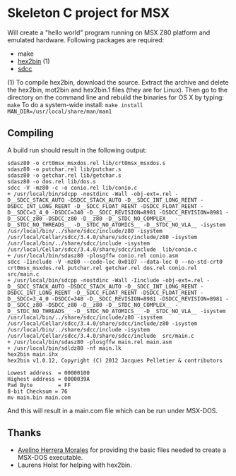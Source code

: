 # Skeleton C project for MSX
Will create a "hello world" program running on MSX Z80 platform and emulated hardware. Following packages are required:

  * make
  * [hex2bin](http://sourceforge.net/projects/hex2bin/) (1)
  * [sdcc](http://sdcc.sourceforge.net/)

(1) To compile hex2bin, download the source. Extract the archive and delete the hex2bin, mot2bin and hex2bin.1 files (they are for Linux). Then go to the directory on the command line and rebuild the binaries for OS X by typing: ```make```
To do a system-wide install: ```make install MAN_DIR=/usr/local/share/man/man1```


## Compiling
A build run should result in the following output:
```
sdasz80 -o crt0msx_msxdos.rel lib/crt0msx_msxdos.s
sdasz80 -o putchar.rel lib/putchar.s
sdasz80 -o getchar.rel lib/getchar.s
sdasz80 -o dos.rel lib/dos.s
sdcc -V -mz80 -c -o conio.rel lib/conio.c
+ /usr/local/bin/sdcpp -nostdinc -Wall -obj-ext=.rel -D__SDCC_STACK_AUTO -DSDCC_STACK_AUTO -D__SDCC_INT_LONG_REENT -DSDCC_INT_LONG_REENT -D__SDCC_FLOAT_REENT -DSDCC_FLOAT_REENT -D__SDCC=3_4_0 -DSDCC=340 -D__SDCC_REVISION=8981 -DSDCC_REVISION=8981 -D__SDCC_z80 -DSDCC_z80 -D__z80 -D__STDC_NO_COMPLEX__ -D__STDC_NO_THREADS__ -D__STDC_NO_ATOMICS__ -D__STDC_NO_VLA__ -isystem /usr/local/bin/../share/sdcc/include/z80 -isystem /usr/local/Cellar/sdcc/3.4.0/share/sdcc/include/z80 -isystem /usr/local/bin/../share/sdcc/include -isystem /usr/local/Cellar/sdcc/3.4.0/share/sdcc/include  lib/conio.c
+ /usr/local/bin/sdasz80 -plosgffw conio.rel conio.asm
sdcc -Iinclude -V -mz80 --code-loc 0x0107 --data-loc 0 --no-std-crt0 crt0msx_msxdos.rel putchar.rel getchar.rel dos.rel conio.rel src/main.c
+ /usr/local/bin/sdcpp -nostdinc -Wall -Iinclude -obj-ext=.rel -D__SDCC_STACK_AUTO -DSDCC_STACK_AUTO -D__SDCC_INT_LONG_REENT -DSDCC_INT_LONG_REENT -D__SDCC_FLOAT_REENT -DSDCC_FLOAT_REENT -D__SDCC=3_4_0 -DSDCC=340 -D__SDCC_REVISION=8981 -DSDCC_REVISION=8981 -D__SDCC_z80 -DSDCC_z80 -D__z80 -D__STDC_NO_COMPLEX__ -D__STDC_NO_THREADS__ -D__STDC_NO_ATOMICS__ -D__STDC_NO_VLA__ -isystem /usr/local/bin/../share/sdcc/include/z80 -isystem /usr/local/Cellar/sdcc/3.4.0/share/sdcc/include/z80 -isystem /usr/local/bin/../share/sdcc/include -isystem /usr/local/Cellar/sdcc/3.4.0/share/sdcc/include  src/main.c
+ /usr/local/bin/sdasz80 -plosgffw main.rel main.asm
+ /usr/local/bin/sdldz80 -nf main.lk
hex2bin main.ihx
hex2bin v1.0.12, Copyright (C) 2012 Jacques Pelletier & contributors

Lowest address  = 00000100
Highest address = 0000039A
Pad Byte        = FF
8-bit Checksum = 76
mv main.bin main.com
```
And this will result in a main.com file which can be run under MSX-DOS.

## Thanks
- [Avelino Herrera Morales](http://msx.atlantes.org/index_en.html]) for providing the basic files needed to create a MSX-DOS executable.
- Laurens Holst for helping with hex2bin.


